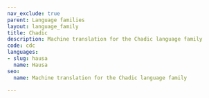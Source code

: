 ```yaml
---
nav_exclude: true
parent: Language families
layout: language_family
title: Chadic
description: Machine translation for the Chadic language family
code: cdc
languages:
- slug: hausa
  name: Hausa
seo:
  name: Machine translation for the Chadic language family

---
```


